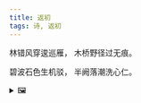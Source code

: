 ```yaml
---
title: 返初
tags: 诗, 返初
---
```


林错风穿逡巡雁，
木桥野径过无痕。

碧波石色生机驳，
半阙落潮洗心仁。

<details><summary>🖼️</summary>

![](writings/images/2023-10-05-21-06-fan-chu.jpg)
</details>